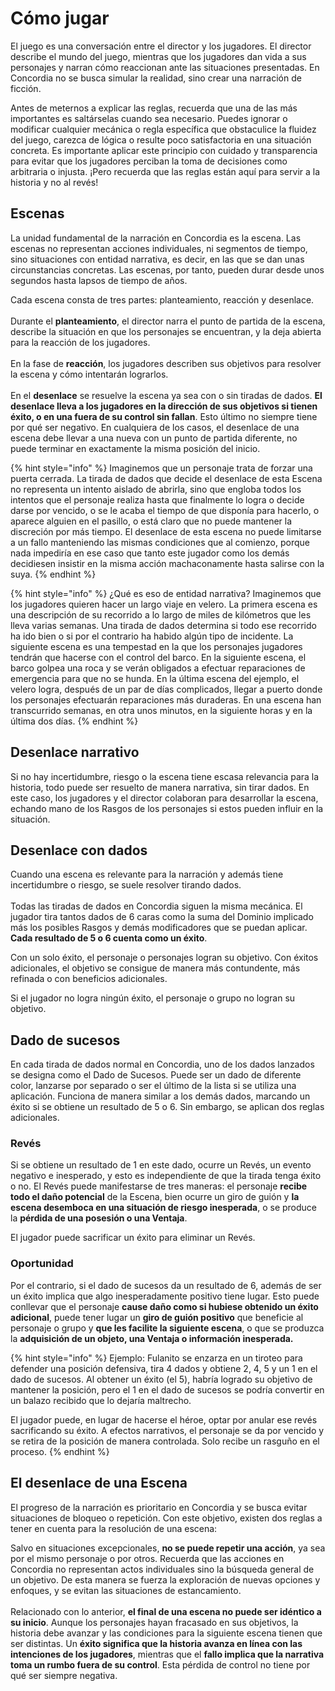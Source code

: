 # Cómo jugar

El juego es una conversación entre el director y los jugadores. El director describe el mundo del juego, mientras que los jugadores dan vida a sus personajes y narran cómo reaccionan ante las situaciones presentadas. En Concordia no se busca simular la realidad, sino crear una narración de ficción.

Antes de meternos a explicar las reglas, recuerda que una de las más importantes es saltárselas cuando sea necesario. Puedes ignorar o modificar cualquier mecánica o regla específica que obstaculice la fluidez del juego, carezca de lógica o resulte poco satisfactoria en una situación concreta. Es importante aplicar este principio con cuidado y transparencia para evitar que los jugadores perciban la toma de decisiones como arbitraria o injusta. ¡Pero recuerda que las reglas están aquí para servir a la historia y no al revés!

## Escenas

La unidad fundamental de la narración en Concordia es la escena. Las escenas no representan acciones individuales, ni segmentos de tiempo, sino situaciones con entidad narrativa, es decir, en las que se dan unas circunstancias concretas. Las escenas, por tanto, pueden durar desde unos segundos hasta lapsos de tiempo de años.

Cada escena consta de tres partes: planteamiento, reacción y desenlace.\
\
Durante el **planteamiento**, el director narra el punto de partida de la escena, describe la situación en que los personajes se encuentran, y la deja abierta para la reacción de los jugadores.\
\
En la fase de **reacción**, los jugadores describen sus objetivos para resolver la escena y cómo intentarán lograrlos.\
\
En el **desenlace** se resuelve la escena ya sea con o sin tiradas de dados. **El desenlace lleva a los jugadores en la dirección de sus objetivos si tienen éxito, o en una fuera de su control sin fallan**. Esto último no siempre tiene por qué ser negativo. En cualquiera de los casos, el desenlace de una escena debe llevar a una nueva con un punto de partida diferente, no puede terminar en exactamente la misma posición del inicio.

{% hint style="info" %}
Imaginemos que un personaje trata de forzar una puerta cerrada. La tirada de dados que decide el desenlace de esta Escena no representa un intento aislado de abrirla, sino que engloba todos los intentos que el personaje realiza hasta que finalmente lo logra o decide darse por vencido, o se le acaba el tiempo de que disponía para hacerlo, o aparece alguien en el pasillo, o está claro que no puede mantener la discreción por más tiempo. El desenlace de esta escena no puede limitarse a un fallo manteniendo las mismas condiciones que al comienzo, porque nada impediría en ese caso que tanto este jugador como los demás decidiesen insistir en la misma acción machaconamente hasta salirse con la suya.
{% endhint %}

{% hint style="info" %}
¿Qué es eso de entidad narrativa? Imaginemos que los jugadores quieren hacer un largo viaje en velero. La primera escena es una descripción de su recorrido a lo largo de miles de kilómetros que les lleva varias semanas. Una tirada de dados determina si todo ese recorrido ha ido bien o si por el contrario ha habido algún tipo de incidente. La siguiente escena es una tempestad en la que los personajes jugadores tendrán que hacerse con el control del barco. En la siguiente escena, el barco golpea una roca y se verán obligados a efectuar reparaciones de emergencia para que no se hunda. En la última escena del ejemplo, el velero logra, después de un par de días complicados, llegar a puerto donde los personajes efectuarán reparaciones más duraderas. En una escena han transcurrido semanas, en otra unos minutos, en la siguiente horas y en la última dos días.&#x20;
{% endhint %}

## Desenlace narrativo

Si no hay incertidumbre, riesgo o la escena tiene escasa relevancia para la historia, todo puede ser resuelto de manera narrativa, sin tirar dados. En este caso, los jugadores y el director colaboran para desarrollar la escena, echando mano de los Rasgos de los personajes si estos pueden influir en la situación.

## Desenlace con dados

Cuando una escena es relevante para la narración y además tiene incertidumbre o riesgo, se suele resolver tirando dados.\
\
Todas las tiradas de dados en Concordia siguen la misma mecánica. El jugador tira tantos dados de 6 caras como la suma del Dominio implicado más los posibles Rasgos y demás modificadores que se puedan aplicar. **Cada resultado de 5 o 6 cuenta como un éxito**.

Con un solo éxito, el personaje o personajes logran su objetivo. Con éxitos adicionales, el objetivo se consigue de manera más contundente, más refinada o con beneficios adicionales.

Si el jugador no logra ningún éxito, el personaje o grupo no logran su objetivo.

## Dado de sucesos

En cada tirada de dados normal en Concordia, uno de los dados lanzados se designa como el Dado de Sucesos. Puede ser un dado de diferente color, lanzarse por separado o ser el último de la lista si se utiliza una aplicación. Funciona de manera similar a los demás dados, marcando un éxito si se obtiene un resultado de 5 o 6. Sin embargo, se aplican dos reglas adicionales.

### Revés

Si se obtiene un resultado de 1 en este dado, ocurre un Revés, un evento negativo e inesperado, y esto es independiente de que la tirada tenga éxito o no. El Revés puede manifestarse de tres maneras: el personaje **recibe todo el daño potencial** de la Escena, bien ocurre un giro de guión y **la escena desemboca en una situación de riesgo inesperada**, o se produce la **pérdida de una posesión o una Ventaja**.

El jugador puede sacrificar un éxito para eliminar un Revés.

### Oportunidad

Por el contrario, si el dado de sucesos da un resultado de 6, además de ser un éxito implica que algo inesperadamente positivo tiene lugar. Esto puede conllevar que el personaje **cause daño como si hubiese obtenido un éxito adicional**, puede tener lugar un **giro de guión positivo** que beneficie al personaje o grupo y **que les facilite la siguiente escena**, o que se produzca la **adquisición de un objeto, una Ventaja o información inesperada.**

{% hint style="info" %}
Ejemplo: Fulanito se enzarza en un tiroteo para defender una posición defensiva, tira 4 dados y obtiene 2, 4, 5 y un 1 en el dado de sucesos. Al obtener un éxito (el 5), habría logrado su objetivo de mantener la posición, pero el 1 en el dado de sucesos se podría convertir en un balazo recibido que lo dejaría maltrecho.

El jugador puede, en lugar de hacerse el héroe, optar por anular ese revés sacrificando su éxito. A efectos narrativos, el personaje se da por vencido y se retira de la posición de manera controlada. Solo recibe un rasguño en el proceso.
{% endhint %}

## El desenlace de una Escena

El progreso de la narración es prioritario en Concordia y se busca evitar situaciones de bloqueo o repetición. Con este objetivo, existen dos reglas a tener en cuenta para la resolución de una escena:

Salvo en situaciones excepcionales, **no se puede repetir una acción**, ya sea por el mismo personaje o por otros. Recuerda que las acciones en Concordia no representan actos individuales sino la búsqueda general de un objetivo. De esta manera se fuerza la exploración de nuevas opciones y enfoques, y se evitan las situaciones de estancamiento.\
\
Relacionado con lo anterior, **el final de una escena no puede ser idéntico a su inicio**. Aunque los personajes hayan fracasado en sus objetivos, la historia debe avanzar y las condiciones para la siguiente escena tienen que ser distintas. Un **éxito significa que la historia avanza en línea con las intenciones de los jugadores**, mientras que el **fallo implica que la narrativa toma un rumbo fuera de su control**. Esta pérdida de control no tiene por qué ser siempre negativa.

